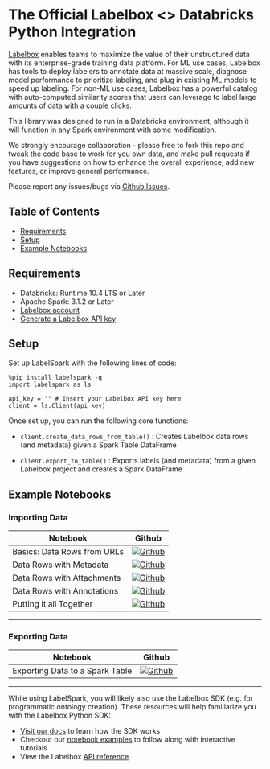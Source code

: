 # The Official Labelbox <> Databricks Python Integration

[Labelbox](https://labelbox.com/) enables teams to maximize the value of their unstructured data with its enterprise-grade training data platform. For ML use cases, Labelbox has tools to deploy labelers to annotate data at massive scale, diagnose model performance to prioritize labeling, and plug in existing ML models to speed up labeling. For non-ML use cases, Labelbox has a powerful catalog with auto-computed similarity scores that users can leverage to label large amounts of data with a couple clicks.

This library was designed to run in a Databricks environment, although it will function in any Spark environment with some modification.

We strongly encourage collaboration - please free to fork this repo and tweak the code base to work for you own data, and make pull requests if you have suggestions on how to enhance the overall experience, add new features, or improve general performance. 

Please report any issues/bugs via [Github Issues](https://github.com/Labelbox/labelspark/issues).

## Table of Contents

* [Requirements](#requirements)
* [Setup](#setup)
* [Example Notebooks](#example-notebooks)

## Requirements

* Databricks: Runtime 10.4 LTS or Later
* Apache Spark: 3.1.2 or Later
* [Labelbox account](http://app.labelbox.com/)
* [Generate a Labelbox API key](https://docs.labelbox.com/reference/create-api-key)

## Setup

Set up LabelSpark with the following lines of code:

```
%pip install labelspark -q
import labelspark as ls

api_key = "" # Insert your Labelbox API key here
client = ls.Client(api_key)
```

Once set up, you can run the following core functions:

- `client.create_data_rows_from_table()` :   Creates Labelbox data rows (and metadata) given a Spark Table DataFrame

- `client.export_to_table()` :  Exports labels (and metadata) from a given Labelbox project and creates a Spark DataFrame

## Example Notebooks

### Importing Data

|            Notebook            |  Github  |
| ------------------------------ | -------- |
| Basics: Data Rows from URLs            | [![Github](https://img.shields.io/badge/GitHub-100000?logo=github&logoColor=white)](notebooks/intro.ipynb)  | 
| Data Rows with Metadata        | [![Github](https://img.shields.io/badge/GitHub-100000?logo=github&logoColor=white)](notebooks/metadata.ipynb)  | 
| Data Rows with Attachments     | [![Github](https://img.shields.io/badge/GitHub-100000?logo=github&logoColor=white)](notebooks/attachments.ipynb)  | 
| Data Rows with Annotations     | [![Github](https://img.shields.io/badge/GitHub-100000?logo=github&logoColor=white)](notebooks/annotations.ipynb)  | 
| Putting it all Together        | [![Github](https://img.shields.io/badge/GitHub-100000?logo=github&logoColor=white)](notebooks/full-demo.ipynb)  | 
------

### Exporting Data

|            Notebook            |  Github  |
| ------------------------------ | -------- |
| Exporting Data to a Spark Table            | [![Github](https://img.shields.io/badge/GitHub-100000?logo=github&logoColor=white)](notebooks/export.ipynb)  |
------

While using LabelSpark, you will likely also use the Labelbox SDK (e.g. for programmatic ontology creation). These resources will help familiarize you with the Labelbox Python SDK: 
* [Visit our docs](https://docs.labelbox.com/reference/install-python-sdk) to learn how the SDK works
* Checkout our [notebook examples](https://github.com/Labelbox/labelspark/tree/master/notebooks) to follow along with interactive tutorials
* View the Labelbox [API reference](https://labelbox-python.readthedocs.io/en/latest/).

